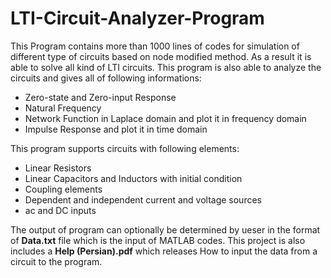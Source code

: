 # LTI-Circuit-Analyzer-Program
This Program contains more than 1000 lines of codes for simulation of different type of circuits based on node modified method. As a result it is able to solve all kind of LTI circuits. This program is also able to analyze the circuits and gives all of following informations:

* Zero-state and Zero-input Response
* Natural Frequency
* Network Function in Laplace domain and plot it in frequency domain
* Impulse Response and plot it in time domain


This program supports circuits with following elements:

* Linear Resistors
* Linear Capacitors and Inductors with initial condition
* Coupling elements
* Dependent and independent current and voltage sources
* ac and DC inputs

The output of program can optionally be determined by ueser in the format of **Data.txt** file which is the input of MATLAB codes. This project is also includes a **Help (Persian).pdf** which releases How to input the data from a circuit to the program. 
